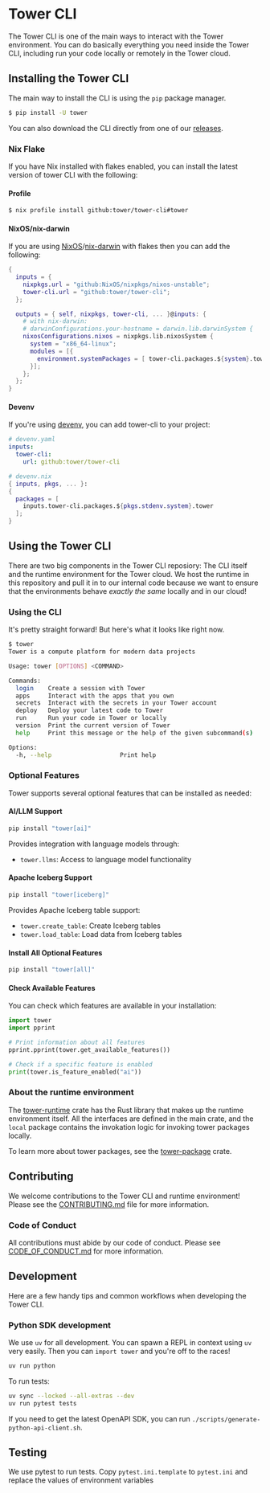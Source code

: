 # Tower CLI

The Tower CLI is one of the main ways to interact with the Tower environment.
You can do basically everything you need inside the Tower CLI, including run
your code locally or remotely in the Tower cloud.

## Installing the Tower CLI

The main way to install the CLI is using the `pip` package manager.

```bash
$ pip install -U tower
```

You can also download the CLI directly from one of our [releases](https://github.com/tower/tower-cli/releases/latest).

### Nix Flake

If you have Nix installed with flakes enabled, you can install the latest version
of tower CLI with the following:

#### Profile

```bash
$ nix profile install github:tower/tower-cli#tower
```

#### NixOS/nix-darwin

If you are using [NixOS]()/[nix-darwin](https://github.com/nix-darwin/nix-darwin)
with flakes then you can add the following:

```nix
{
  inputs = {
    nixpkgs.url = "github:NixOS/nixpkgs/nixos-unstable";
    tower-cli.url = "github:tower/tower-cli";
  };

  outputs = { self, nixpkgs, tower-cli, ... }@inputs: {
    # with nix-darwin:
    # darwinConfigurations.your-hostname = darwin.lib.darwinSystem {
    nixosConfigurations.nixos = nixpkgs.lib.nixosSystem {
      system = "x86_64-linux";
      modules = [{
        environment.systemPackages = [ tower-cli.packages.${system}.tower ];
      }];
    };
  };
}
```

#### Devenv

If you're using [devenv](https://devenv.sh), you can add tower-cli to your project:

```yaml
# devenv.yaml
inputs:
  tower-cli:
    url: github:tower/tower-cli
```

```nix
# devenv.nix
{ inputs, pkgs, ... }:
{
  packages = [
    inputs.tower-cli.packages.${pkgs.stdenv.system}.tower
  ];
}
```

## Using the Tower CLI

There are two big components in the Tower CLI reposiory: The CLI itself and the
runtime environment for the Tower cloud. We host the runtime in this repository
and pull it in to our internal code because we want to ensure that the
environments behave _exactly the same_ locally and in our cloud!

### Using the CLI

It's pretty straight forward! But here's what it looks like right now.

```bash
$ tower
Tower is a compute platform for modern data projects

Usage: tower [OPTIONS] <COMMAND>

Commands:
  login    Create a session with Tower
  apps     Interact with the apps that you own
  secrets  Interact with the secrets in your Tower account
  deploy   Deploy your latest code to Tower
  run      Run your code in Tower or locally
  version  Print the current version of Tower
  help     Print this message or the help of the given subcommand(s)

Options:
  -h, --help                   Print help
```

### Optional Features

Tower supports several optional features that can be installed as needed:

#### AI/LLM Support

```bash
pip install "tower[ai]"
```

Provides integration with language models through:

- `tower.llms`: Access to language model functionality

#### Apache Iceberg Support

```bash
pip install "tower[iceberg]"
```

Provides Apache Iceberg table support:

- `tower.create_table`: Create Iceberg tables
- `tower.load_table`: Load data from Iceberg tables

#### Install All Optional Features

```bash
pip install "tower[all]"
```

#### Check Available Features

You can check which features are available in your installation:

```python
import tower
import pprint

# Print information about all features
pprint.pprint(tower.get_available_features())

# Check if a specific feature is enabled
print(tower.is_feature_enabled("ai"))
```

### About the runtime environment

The [tower-runtime](crates/tower-runtime) crate has the Rust library that makes
up the runtime environment itself. All the interfaces are defined in the main
crate, and the `local` package contains the invokation logic for invoking tower
packages locally.

To learn more about tower packages, see the
[tower-package](crates/tower-package) crate.

## Contributing

We welcome contributions to the Tower CLI and runtime environment! Please see
the [CONTRIBUTING.md](CONTRIBUTING.md) file for more information.

### Code of Conduct

All contributions must abide by our code of conduct. Please see
[CODE_OF_CONDUCT.md](CODE_OF_CONDUCT.md) for more information.

## Development

Here are a few handy tips and common workflows when developing the Tower CLI.

### Python SDK development

We use `uv` for all development. You can spawn a REPL in context using `uv` very
easily. Then you can `import tower` and you're off to the races!

```bash
uv run python
```

To run tests:

```bash
uv sync --locked --all-extras --dev
uv run pytest tests
```

If you need to get the latest OpenAPI SDK, you can run
`./scripts/generate-python-api-client.sh`.

## Testing
We use pytest to run tests. Copy `pytest.ini.template` to `pytest.ini` and 
replace the values of environment variables 